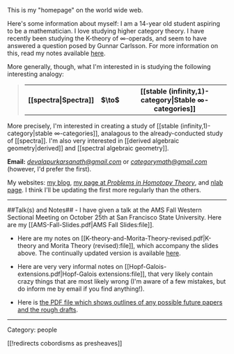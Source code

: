 This is my "homepage" on the world wide web.

Here's some information about myself: I am a $14$-year old student aspiring to be a mathematician. I love studying higher category theory. I have recently been studying the K-theory of $\infty$-operads, and seem to have answered a question posed by Gunnar Carlsson. For more information on this, read my notes available [here](https://www.sharelatex.com/project/54616b63a38cbf0748879f12/output/output.pdf?cache_bust=1418262375589).

More generally, though, what I'm interested in is studying the following interesting analogy:
><table><tr><th markdown="1">[[spectra|Spectra]]</th><th markdown="1">$\to$</th><th markdown="1">[[stable (infinity,1)-category|Stable ∞-categories]]</th></tr></table>

More precisely, I'm interested in creating a study of [[stable (infinity,1)-category|stable ∞-categories]], analagous to the already-conducted study of [[spectra]]. I'm also very interested in [[derived algebraic geometry|derived]] and [[spectral algebraic geometry]].

**Email:** _[devalapurkarsanath@gmail.com](mailto:devalapurkarsanath@gmail.com)_ or _[categorymath@gmail.com](mailto:categorymath@gmail.com)_ (however, I'd prefer the first).

My websites: [my blog](http://categorymath.wordpress.com), [my page at _Problems in Homotopy Theory_](http://topology-octopus.herokuapp.com/problemsinhomotopytheory/show/Sanath+Devalapurkar), and [nlab page](http://ncatlab.org/nlab/show/Sanath+Devalapurkar). I think I'll be updating the first more regularly than the others.
<hr>
##Talk(s) and Notes##
 - I have given a talk at the AMS Fall Western Sectional Meeting on October 25th at San Francisco State University. Here are my [[AMS-Fall-Slides.pdf|AMS Fall Slides:file]].

 - Here are my notes on [[K-theory-and-Morita-Theory-revised.pdf|K-theory and Morita Theory (revised):file]], which accompany the slides above. The continually updated version is available [here](https://www.sharelatex.com/project/54616b63a38cbf0748879f12/output/output.pdf?cache_bust=1419009234352&compileGroup=standard).

 - Here are very very informal notes on [[Hopf-Galois-extensions.pdf|Hopf-Galois extensions:file]], that very likely contain crazy things that are most likely wrong (I'm aware of a few mistakes, but do inform me by email if you find anything!).

 - Here is [the PDF file which shows outlines of any possible future papers and the rough drafts](https://www.sharelatex.com/project/54949ce29f7e07e24c1ef6c7/output/output.pdf?cache_bust=1419127172570&compileGroup=standard).
<hr>
Category: people 

[[!redirects cobordisms as presheaves]]